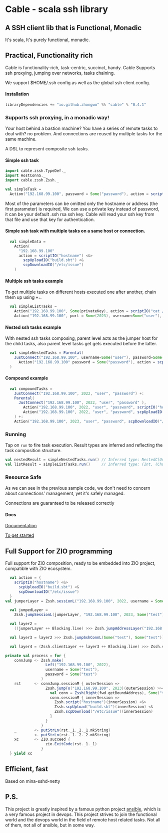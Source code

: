 [comment]: <> ([![Release Artifacts][Badge-MavenCentralReleases]][Link-MavenCentralReleases])

[comment]: <> ([![Badge-Scaladoc]][Link-Scaladoc])

# Cable - scala ssh library

## A SSH client lib that is Functional, Monadic

It's scala, It's purely functional, monadic.

## Practical, Functionality rich

Cable is functionality-rich, task-centric, succinct, handy.
Cable Supports ssh proxying, jumping over networks, tasks chaining.

We support $HOME/.ssh config as well as the global ssh client config.

#### Installation

```scala
libraryDependencies += "io.github.zhongwm" %% "cable" % "0.4.1"
```

### Supports ssh proxying, in a monadic way!

Your host behind a bastion machine? You have a series of remote tasks to deal with? no problem.
And connections are reused by multiple tasks for the same machine.

A DSL to represent composite ssh tasks.

#### Simple ssh task

```scala
import cable.zssh.TypeDef._
import HostConnS._
import cable.zssh.Zssh._

val simpleTask =
  Action("192.168.99.100", password = Some("password"), action = scriptIO("sleep 5; ls /"))
```

Most of the parameters can be omitted only the hostname or address (the first parameter) is
required, We can use a private key instead of password, it can be your default .ssh rsa ssh key. Cable
will read your ssh key from that file and use that key for authentication.
      
#### Simple ssh task with multiple tasks on a same host or connection.
```scala
  val simpleData =
    Action(
      "192.168.99.100"
      action = scriptIO("hostname") <&>
        scpUploadIO("build.sbt") <&
        scpDownloadIO("/etc/issue")
    )

```

#### Multiple ssh tasks example

To get multiple tasks on different hosts executed one after another, chain them up using `+:`.

```scala
  val simpleListTasks =
    Action("192.168.99.100", Some(privateKey), action = scriptIO("cat /etc/issue")) +:
    Action("192.168.99.100", port = Some(2023), username=Some("user"), password=("password"), scpDownloadIO("/etc/issue"))
```

#### Nested ssh tasks example

With nested ssh tasks composing, parent level acts as the jumper host for the child tasks, also
parent level tasks get gets executed before the latter.

```scala
  val simpleNestedTasks = Parental(
    JustConnect("192.168.99.100", username=Some("user"), password=Some("password")),
      Action("192.168.99.100" password = Some("password"), action = scpUploadIO("build.sbt"))
  )
```

#### Compound example

```scala
  val compoundTasks =
    JustConnect("192.168.99.100", 2022, "user", "password") +:
    Parental(
      JustConnect("192.168.99.100", 2022, "user", "password" ),
        Action("192.168.99.100", 2022, "user", "password", scriptIO("hostname")) +:
        Action("192.168.99.100", 2022, "user", "password", scpUploadIO("build.sbt"))
    ) +:
    Action("192.168.99.100", 2023, "user", "password", scpDownloadIO("/etc/issue"))
```

### Running

Tap on `run` to fire task execution. Result types are inferred and reflecting the task composition
structure.

```scala
val nestedResult = simpleNestedTasks.run() // Inferred type: NestedC[Unit, (Int, (Chunk[String], Chunk[String]))]
val listResult = simpleListTasks.run()     // Inferred type: (Int, (Chunk[String], Chunk[String])) +|: (Int, (Chunk[String], Chunk[String]))
```

### Resource Safe

As we can see in the previous sample code, we don't need to concern about connections' management, yet it's safely managed. 

Connections are guaranteed to be released correctly

#### Docs

[Documentation](wiki/Contents.md)

[To get started](src/test/scala/cable/zssh/ExecSpec.scala)

## Full Support for ZIO programming

Full support for ZIO composition, ready to be embedded into ZIO project, 
compatible with ZIO ecosystem.

```scala
  val action = {
    scriptIO("hostname") <&>
      scpUploadIO("build.sbt") <&
      scpDownloadIO("/etc/issue")
  }
val jumperLayer = Zssh.sessionL("192.168.99.100", 2022, username = Some("test"), password = Some("test"))

  val jumpedLayer =
    Zssh.jumpSessionL(jumperLayer, "192.168.99.100", 2023, Some("test"), Some("test"))

  val layer2 =
    ((jumperLayer ++ Blocking.live) >>> Zssh.jumpAddressLayer("192.168.99.100", 2023)) ++ Blocking.live

  val layer3 = layer2 >>> Zssh.jumpSshConnL(Some("test"), Some("test"))

  val layer4 = (Zssh.clientLayer ++ layer3 ++ Blocking.live) >>> Zssh.sessionL

```

```scala
private val process = for {
    connJump <- Zssh.make(
                  Left("192.168.99.100", 2022),
                  username = Some("test"),
                  password = Some("test")
                )
    rst      <- connJump.sessionM { outerSession =>
                  Zssh.jumpTo("192.168.99.100", 2023)(outerSession) >>= { fwd =>
                    val conn = Zssh(Right(fwd.getBoundAddress), Some("test"), password = Some("test"))
                    conn.sessionM { innerSession =>
                      Zssh.script("hostname")(innerSession) <&>
                      Zssh.scpUpload("build.sbt")(innerSession) <&
                      Zssh.scpDownload("/etc/issue")(innerSession)
                    }
                  }
                }
    _        <- putStrLn(rst._1._2._1.mkString)
    _        <- putStrLn(rst._1._2._2.mkString)
    xc       <- ZIO.succeed {
                  zio.ExitCode(rst._1._1)
                }
  } yield xc
```

## Efficient, fast

Based on mina-sshd-netty

## P.S.

This project is greatly inspired by a famous python project [ansible](https://ansible.com), which is
a very famous project in devops. This project strives to join the functional world and the devops
world in the field of remote host related tasks. Not all of them, not all of ansible, but in some way.


[comment]: <> ([Link-MavenCentralReleases]: https://repo1.maven.org/maven2/io/github/zhongwm/cable_2.13/ "Maven Central Releases")

[comment]: <> ([Badge-MavenCentralReleases]: https://maven-badges.herokuapp.com/maven-central/io.github.zhongwm/cable_2.13/badge.svg "Maven Central Release")

[comment]: <> ([Badge-Scaladoc]: https://javadoc-badge.appspot.com/io.github.zhongwm/cable_2.13.svg?label=scaladoc "Scaladoc")

[comment]: <> ([Link-Scaladoc]: https://javadoc.io/doc/io.github.zhongwm/cable_2.13/latest/cable/index.html)
